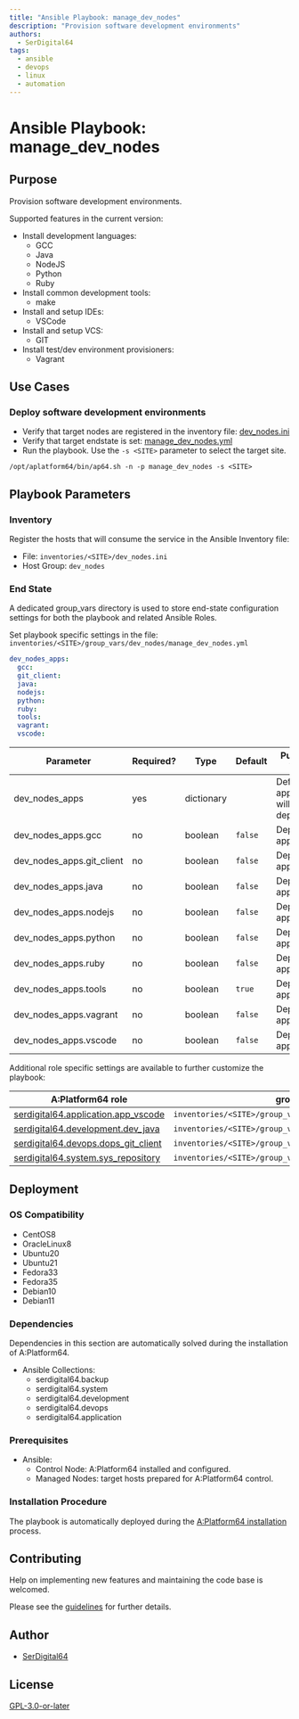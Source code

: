 ```yaml
---
title: "Ansible Playbook: manage_dev_nodes"
description: "Provision software development environments"
authors:
  - SerDigital64
tags:
  - ansible
  - devops
  - linux
  - automation
---
```


# Ansible Playbook: manage_dev_nodes

## Purpose

Provision software development environments.

Supported features in the current version:

- Install development languages:
  - GCC
  - Java
  - NodeJS
  - Python
  - Ruby
- Install common development tools:
  - make
- Install and setup IDEs:
  - VSCode
- Install and setup VCS:
  - GIT
- Install test/dev environment provisioners:
  - Vagrant

## Use Cases

### Deploy software development environments

- Verify that target nodes are registered in the inventory file: [dev_nodes.ini](#inventory)
- Verify that target endstate is set: [manage_dev_nodes.yml](#end-state)
- Run the playbook. Use the `-s <SITE>` parameter to select the target site.

```shell
/opt/aplatform64/bin/ap64.sh -n -p manage_dev_nodes -s <SITE>
```

## Playbook Parameters

### Inventory

Register the hosts that will consume the service in the Ansible Inventory file:

- File: `inventories/<SITE>/dev_nodes.ini`
- Host Group: `dev_nodes`

### End State

A dedicated group_vars directory is used to store end-state configuration settings for both the playbook and related Ansible Roles.

Set playbook specific settings in the file: `inventories/<SITE>/group_vars/dev_nodes/manage_dev_nodes.yml`

```yaml
dev_nodes_apps:
  gcc:
  git_client:
  java:
  nodejs:
  python:
  ruby:
  tools:
  vagrant:
  vscode:
```

| Parameter                 | Required? | Type       | Default | Purpose / Value                           |
| ------------------------- | --------- | ---------- | ------- | ----------------------------------------- |
| dev_nodes_apps            | yes       | dictionary |         | Define what applications will be deployed |
| dev_nodes_apps.gcc        | no        | boolean    | `false` | Deploy the application?                   |
| dev_nodes_apps.git_client | no        | boolean    | `false` | Deploy the application?                   |
| dev_nodes_apps.java       | no        | boolean    | `false` | Deploy the application?                   |
| dev_nodes_apps.nodejs     | no        | boolean    | `false` | Deploy the application?                   |
| dev_nodes_apps.python     | no        | boolean    | `false` | Deploy the application?                   |
| dev_nodes_apps.ruby       | no        | boolean    | `false` | Deploy the application?                   |
| dev_nodes_apps.tools      | no        | boolean    | `true`  | Deploy the application?                   |
| dev_nodes_apps.vagrant    | no        | boolean    | `false` | Deploy the application?                   |
| dev_nodes_apps.vscode     | no        | boolean    | `false` | Deploy the application?                   |

Additional role specific settings are available to further customize the playbook:

| A:Platform64 role                                                                  | group_vars file                                               |
| ---------------------------------------------------------------------------------- | ------------------------------------------------------------- |
| [serdigital64.application.app_vscode](../roles/app_vscode.md#role-parameters)      | `inventories/<SITE>/group_vars/dev_nodes/app_vscode.yml`      |
| [serdigital64.development.dev_java](../roles/dev_java.md#role-parameters)          | `inventories/<SITE>/group_vars/dev_nodes/dev_java.yml`        |
| [serdigital64.devops.dops_git_client](../roles/dops_git_client.md#role-parameters) | `inventories/<SITE>/group_vars/dev_nodes/dops_git_client.yml` |
| [serdigital64.system.sys_repository](../roles/sys_repository.md#role-parameters)   | `inventories/<SITE>/group_vars/dev_nodes/sys_repository.yml`  |

## Deployment

### OS Compatibility

- CentOS8
- OracleLinux8
- Ubuntu20
- Ubuntu21
- Fedora33
- Fedora35
- Debian10
- Debian11

### Dependencies

Dependencies in this section are automatically solved during the installation of A:Platform64.

- Ansible Collections:
  - serdigital64.backup
  - serdigital64.system
  - serdigital64.development
  - serdigital64.devops
  - serdigital64.application

### Prerequisites

- Ansible:
  - Control Node: A:Platform64 installed and configured.
  - Managed Nodes: target hosts prepared for A:Platform64 control.

### Installation Procedure

The playbook is automatically deployed during the [A:Platform64 installation](/#installation) process.

## Contributing

Help on implementing new features and maintaining the code base is welcomed.

Please see the [guidelines](../contributing/guidelines.md) for further details.

## Author

- [SerDigital64](https://serdigital64.github.io/)

## License

[GPL-3.0-or-later](https://www.gnu.org/licenses/gpl-3.0.txt)
